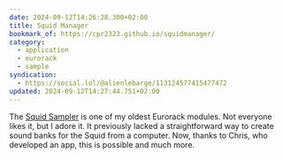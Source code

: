 ```yaml
---
date: 2024-09-12T14:26:28.300+02:00
title: Squid Manager
bookmark_of: https://cpr2323.github.io/squidmanager/
category:
  - application
  - eurorack
  - sample
syndication:
  - https://social.lol/@alienlebarge/113124577415477472
updated: 2024-09-12T14:27:44.751+02:00
---
```


The [Squid Sampler](https://busycircuits.com/alm022/) is one of my oldest Eurorack modules. Not everyone likes it, but I adore it. It previously lacked a straightforward way to create sound banks for the Squid from a computer. Now, thanks to Chris, who developed an app, this is possible and much more.
